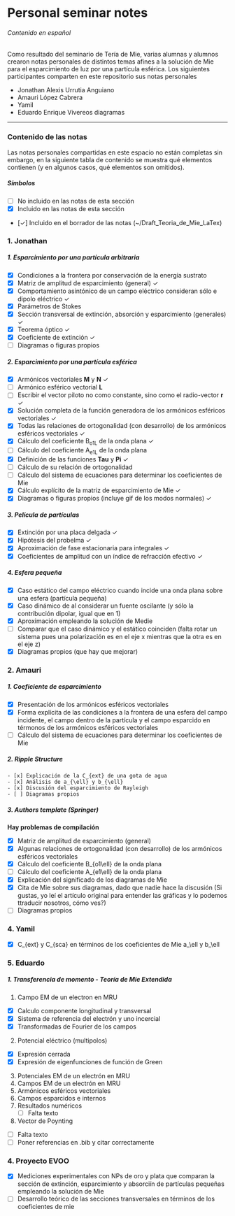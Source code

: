 
# Personal seminar notes
###### Contenido en español

Como resultado del seminario de Tería de Mie, varias alumnas y alumnos crearon notas personales de distintos temas afines a la solución de Mie para el esparcimiento de luz por una partícula esférica. Los siguientes participantes comparten en este repositorio sus notas personales

  - Jonathan Alexis Urrutia Anguiano
  - Amauri López Cabrera
  - Yamil
  - Eduardo Enrique Vivereos diagramas

---
### Contenido de las notas

Las notas personales compartidas en este espacio no están completas sin embargo, en la siguiente tabla de contenido se muestra qué elementos contienen (y en algunos casos, qué elementos son omitidos).

##### Símbolos
- [ ] No incluido en las notas de esta sección
- [x] Incluido en las notas de esta sección
- [&check;] Incluido en el borrador de las notas (~/Draft_Teoria_de_Mie_LaTex)

### 1. Jonathan
#####   1. Esparcimiento por una partícula arbitraria
  - [x] Condiciones a la frontera por conservación de la energía
sustrato
  - [x] Matriz de amplitud de esparcimiento (general) &check;
  - [x] Comportamiento asintónico de un campo eléctrico consideran sólo e dipolo eléctrico &check;
  - [x] Parámetros de Stokes
  - [x] Sección transversal de extinción, absorción y esparcimiento (generales) &check;
  - [x] Teorema óptico &check;
  - [x] Coeficiente de extinción &check;
  - [ ] Diagramas o figuras propios

##### 2. Esparcimiento por una partícula esférica
  - [x] Armónicos vectoriales **M** y **N** &check;
  - [ ] Armónico esférico vectorial **L**
  - [ ] Escribir el vector piloto no como constante, sino como el radio-vector **r** &check;
  - [x] Solución completa de la función generadora de los armónicos esféricos vectoriales &check;
  - [x] Todas las relaciones de ortogonalidad (con desarrollo) de los armónicos esféricos vectoriales &check;
  - [x] Cálculo del coeficiente B<sub>o1L</sub> de la onda plana &check;
  - [ ] Cálculo del coeficiente A<sub>e1L</sub>  de la onda plana
  - [x] Definición de las funciones **Tau** y **Pi** &check;
  - [ ] Cálculo de su relación de ortogonalidad
  - [ ] Cálculo del sistema de ecuaciones para determinar los coeficientes de Mie
  - [x] Cálculo explícito de la matriz de esparcimiento de Mie  &check;
  - [x] Diagramas o figuras propios (incluye gif de los modos normales)  &check;

##### 3. Película de partículas
  - [x] Extinción por una placa delgada &check;
  - [x] Hipótesis del probelma &check;
  - [x] Aproximación de fase estacionaria para integrales &check;
  - [x] Coeficientes de amplitud con un índice de refracción efectivo &check;

##### 4. Esfera pequeña
  - [x] Caso estático del campo eléctrico cuando incide una onda plana sobre una esfera (partícula pequeña)
  - [x] Caso dinámico de al considerar un fuente oscilante (y sólo la contribución dipolar, igual que en 1)
  - [x] Aproximación empleando la solución de Medie
  - [ ] Comparar que el caso dinámico y el estático coinciden (falta rotar un sistema pues una polarización es en el eje x mientras que la otra es en el eje z)
  - [x] Diagramas propios (que hay que mejorar)

### 2. Amauri
##### 1. Coeficiente de esparcimiento
  - [x] Presentación de los armónicos esféricos vectoriales
  - [x] Forma explícita de las condiciones a la frontera de una esfera del campo incidente, el campo dentro de la partícula y el campo esparcido en térmonos de los armónicos esféricos vectoriales
  - [ ] Cálculo del sistema de ecuaciones para determinar  los coeficientes de Mie

##### 2. Ripple Structure
    - [x] Explicación de la C_{ext} de una gota de agua
    - [x] Análisis de a_{\ell} y b_{\ell}
    - [x] Discusión del esparcimiento de Rayleigh
    - [ ] Diagramas propios

##### 3. Authors template (Springer)
**Hay problemas de compilación**

  - [x] Matriz de amplitud de esparcimiento (general)
  - [x] Algunas relaciones de ortogonalidad (con desarrollo) de los armónicos esféricos vectoriales
  - [x] Cálculo del coeficiente B_{o1\ell} de la onda plana
  - [ ] Cálculo del coeficiente A_{e1\ell} de la onda plana
  - [x] Explicación del significado de los diagramas de Mie
  - [x] Cita de Mie sobre sus diagramas, dado que nadie hace la discusión (Si gustas, yo leí el artículo original para entender las gráficas y lo podemos ttraducir nosotros, cómo ves?)
  - [ ] Diagramas propios

### 4. Yamil
  - [x] C_{ext} y C_{sca} en términos de los coeficientes de Mie a_\ell y b_\ell

### 5. Eduardo
##### 1. Transferencia de momento - Teoría de Mie Extendida
1.  Campo EM de un electron en MRU
  - [x] Calculo componente longitudinal y transversal
  - [x] Sistema de referencia del electrón y uno incercial
  - [x] Transformadas de Fourier de los campos
2.  Potencial eléctrico (multipolos)
  - [x] Expresión cerrada
  - [x] Expresión de eigenfunciones de función de Green
3. Potenciales EM de un electrón en MRU
4. Campos EM de un electrón en MRU
5. Armónicos esféricos vectoriales
6. Campos esparcidos e internos
7. Resultados numéricos
   - [ ] Falta texto
8. Vector de Poynting
  - [ ] Falta texto
- [ ] Poner referencias en .bib y citar correctamente

### 4. Proyecto EVOO
  - [x] Mediciones experimentales con NPs de oro y plata que comparan la sección de extinción, esparcimiento y absorciín de partículas pequeñas empleando la solución de Mie
  - [ ] Desarrollo teórico de las secciones transversales en términos de los coeficientes de mie

